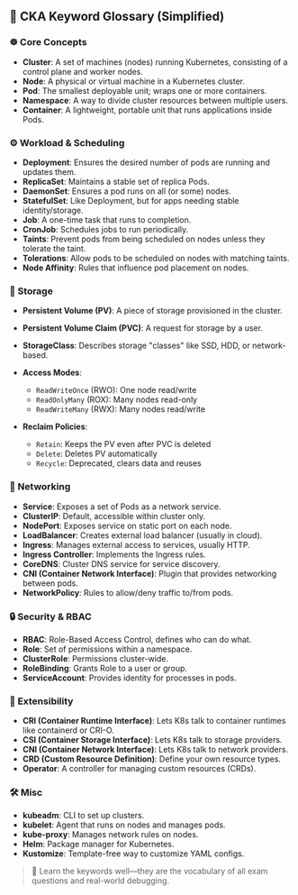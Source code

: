 ## 📘 CKA Keyword Glossary (Simplified)

### ☸️ Core Concepts

* **Cluster**: A set of machines (nodes) running Kubernetes, consisting of a control plane and worker nodes.
* **Node**: A physical or virtual machine in a Kubernetes cluster.
* **Pod**: The smallest deployable unit; wraps one or more containers.
* **Namespace**: A way to divide cluster resources between multiple users.
* **Container**: A lightweight, portable unit that runs applications inside Pods.

### ⚙️ Workload & Scheduling

* **Deployment**: Ensures the desired number of pods are running and updates them.
* **ReplicaSet**: Maintains a stable set of replica Pods.
* **DaemonSet**: Ensures a pod runs on all (or some) nodes.
* **StatefulSet**: Like Deployment, but for apps needing stable identity/storage.
* **Job**: A one-time task that runs to completion.
* **CronJob**: Schedules jobs to run periodically.
* **Taints**: Prevent pods from being scheduled on nodes unless they tolerate the taint.
* **Tolerations**: Allow pods to be scheduled on nodes with matching taints.
* **Node Affinity**: Rules that influence pod placement on nodes.

### 🧱 Storage

* **Persistent Volume (PV)**: A piece of storage provisioned in the cluster.
* **Persistent Volume Claim (PVC)**: A request for storage by a user.
* **StorageClass**: Describes storage "classes" like SSD, HDD, or network-based.
* **Access Modes**:

  * `ReadWriteOnce` (RWO): One node read/write
  * `ReadOnlyMany` (ROX): Many nodes read-only
  * `ReadWriteMany` (RWX): Many nodes read/write
* **Reclaim Policies**:

  * `Retain`: Keeps the PV even after PVC is deleted
  * `Delete`: Deletes PV automatically
  * `Recycle`: Deprecated, clears data and reuses

### 📡 Networking

* **Service**: Exposes a set of Pods as a network service.
* **ClusterIP**: Default, accessible within cluster only.
* **NodePort**: Exposes service on static port on each node.
* **LoadBalancer**: Creates external load balancer (usually in cloud).
* **Ingress**: Manages external access to services, usually HTTP.
* **Ingress Controller**: Implements the Ingress rules.
* **CoreDNS**: Cluster DNS service for service discovery.
* **CNI (Container Network Interface)**: Plugin that provides networking between pods.
* **NetworkPolicy**: Rules to allow/deny traffic to/from pods.

### 🔒 Security & RBAC

* **RBAC**: Role-Based Access Control, defines who can do what.
* **Role**: Set of permissions within a namespace.
* **ClusterRole**: Permissions cluster-wide.
* **RoleBinding**: Grants Role to a user or group.
* **ServiceAccount**: Provides identity for processes in pods.

### 🧩 Extensibility

* **CRI (Container Runtime Interface)**: Lets K8s talk to container runtimes like containerd or CRI-O.
* **CSI (Container Storage Interface)**: Lets K8s talk to storage providers.
* **CNI (Container Network Interface)**: Lets K8s talk to network providers.
* **CRD (Custom Resource Definition)**: Define your own resource types.
* **Operator**: A controller for managing custom resources (CRDs).

### 🛠️ Misc

* **kubeadm**: CLI to set up clusters.
* **kubelet**: Agent that runs on nodes and manages pods.
* **kube-proxy**: Manages network rules on nodes.
* **Helm**: Package manager for Kubernetes.
* **Kustomize**: Template-free way to customize YAML configs.

> 🧠 Learn the keywords well—they are the vocabulary of all exam questions and real-world debugging.
